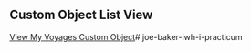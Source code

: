 ## Custom Object List View
[View My Voyages Custom Object](https://app.hubspot.com/contacts/144198815/objects/2-192760707/views/all/list)# joe-baker-iwh-i-practicum
